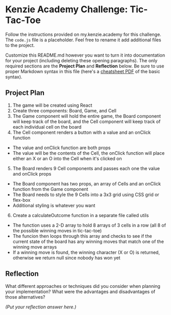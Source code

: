 # Kenzie Academy Challenge: Tic-Tac-Toe

Follow the instructions provided on my.kenzie.academy for this challenge. The `code.js` file is a placeholder. Feel free to rename it add additional files to the project.

Customize this README.md however you want to turn it into documentation for your project (including deleting these opening paragraphs). The only required sections are the **Project Plan** and **Reflection** below. Be sure to use proper Markdown syntax in this file (here's a [cheatsheet PDF](https://guides.github.com/pdfs/markdown-cheatsheet-online.pdf) of the basic syntax).

## Project Plan

1. The game will be created using React
2. Create three components: Board, Game, and Cell
3. The Game component will hold the entire game, the Board component will keep track of the board, and the Cell component will keep track of each individual cell on the board
4. The Cell component renders a button with a value and an onClick function
 - The value and onClick function are both props
 - The value will be the contents of the Cell, the onClick function will place either an X or an O into the Cell when it's clicked on
5. The Board renders 9 Cell components and passes each one the value and onClick props
 - The Board component has two props, an array of Cells and an onClick function from the Game component
 - The Board needs to style the 9 Cells into a 3x3 grid using CSS grid or flex-box
 - Additional styling is whatever you want
6. Create a calculateOutcome function in a separate file called utils
 - The function uses a 2-D array to hold 8 arrays of 3 cells in a row (all 8 of the possible winning moves in tic-tac-toe)
 - The funcion then loops through this array and checks to see if the current state of the board has any winning moves that match one of the winning move arrays
 - If a winning move is found, the winning character (X or O) is returned, otherwise we return null since nobody has won yet

## Reflection

What different approaches or techniques did you consider when planning your implementation? What were the advantages and disadvantages of those alternatives?

_(Put your reflection answer here.)_